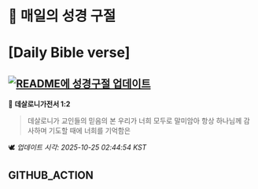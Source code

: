 # 🙏 매일의 성경 구절
# [Daily Bible verse]
## [![README에 성경구절 업데이트](https://github.com/DONGSUKA/first_test/actions/workflows/update-readme-bible.yml/badge.svg)](https://github.com/DONGSUKA/first_test/actions/workflows/update-readme-bible.yml)
<!-- START_BIBLE_VERSE -->
📖 **데살로니가전서 1:2**
> 데살로니가 교인들의 믿음의 본 우리가 너희 모두로 말미암아 항상 하나님께 감사하며 기도할 때에 너희를 기억함은

🕊️ _업데이트 시각: 2025-10-25 02:44:54 KST_
  <!-- END_BIBLE_VERSE -->
## GITHUB_ACTION
